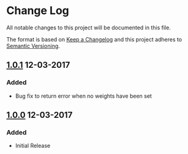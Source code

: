 Change Log
==========

All notable changes to this project will be documented in this file.

The format is based on [Keep a Changelog](http://keepachangelog.com/)
and this project adheres to [Semantic Versioning](http://semver.org/).

## [1.0.1] 12-03-2017
### Added
- Bug fix to return error when no weights have been set

## [1.0.0] 12-03-2017
### Added
- Initial Release


[1.0.0]: https://github.com/while-loop/go-walk/compare/0.0.1...HEAD
[1.0.1]: https://github.com/while-loop/go-walk/compare/1.0.0...1.0.1

[comment]: # (Added, Changed, Removed)